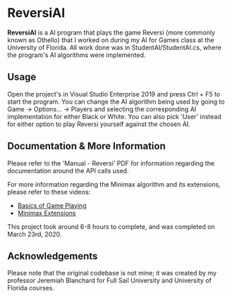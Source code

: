 # ReversiAI
**ReversiAI** is a AI program that plays the game Reversi (more commonly known as Othello) that I worked on during my AI for Games class at the University of Florida. All work done was in StudentAI/StudentAI.cs, where the program's AI algorithms were implemented.

## Usage
Open the project's in Visual Studio Enterprise 2019 and press Ctrl + F5 to start the program. You can change the AI algorithm being used by going to Game -> Options... -> Players and selecting the corresponding AI implementation for either Black or White. You can also pick 'User' instead for either option to play Reversi yourself against the chosen AI.

## Documentation & More Information
Please refer to the 'Manual - Reversi' PDF for information regarding the documentation around the API calls used.

For more information regarding the Minimax algorithm and its extensions, please refer to these videos:
- [Basics of Game Playing](https://www.youtube.com/watch?v=zfBhR6ULN4w)
- [Minimax Extensions](https://www.youtube.com/watch?v=DvlmTWS4vWk)

This project took around 6-8 hours to complete, and was completed on March 23rd, 2020.

## Acknowledgements
Please note that the original codebase is not mine; it was created by my professor Jeremiah Blanchard for Full Sail University and University of Florida courses.

